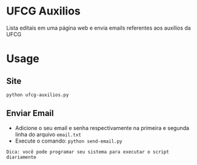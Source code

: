 # UFCG Auxilios
Lista editais em uma página web e envia emails referentes aos auxílios da UFCG

# Usage
## Site
```python ufcg-auxilios.py```

## Enviar Email
 * Adicione o seu email e senha respectivamente na primeira e segunda linha do arquivo ```email.txt``` 
 * Execute o comando: ```python send-email.py```  

```Dica: você pode programar seu sistema para executar o script diariamente```
